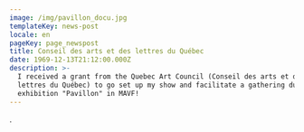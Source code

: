 ```yaml
---
image: /img/pavillon_docu.jpg
templateKey: news-post
locale: en
pageKey: page_newspost
title: Conseil des arts et des lettres du Québec
date: 1969-12-13T21:12:00.000Z
description: >-
  I received a grant from the Quebec Art Council (Conseil des arts et des
  lettres du Québec) to go set up my show and facilitate a gathering during my
  exhibition "Pavillon" in MAVF!
---
```

.
